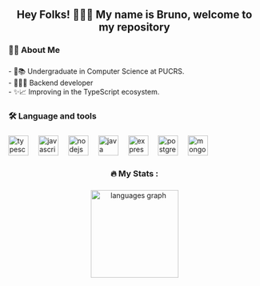 <h2 align="center">Hey Folks! 🐱‍👤👋 My name is Bruno, welcome to my repository</h2
                                                                             
###

<h3 align="left">👩‍💻  About Me</h3>

###

<p align="left">- 📝📚 Undergraduate in Computer Science at PUCRS.<br>- 🔨👨‍💻 Backend developer <br>- ✨📈 Improving in the TypeScript ecosystem.</p>

###

<h3 align="left">🛠 Language and tools</h3>

###

<div align="left">
  <img src="https://cdn.jsdelivr.net/gh/devicons/devicon/icons/typescript/typescript-original.svg" height="40" alt="typescript logo"  />
  <img width="12" />
  <img src="https://cdn.jsdelivr.net/gh/devicons/devicon/icons/javascript/javascript-original.svg" height="40" alt="javascript logo"  />
  <img width="12" />
  <img src="https://cdn.jsdelivr.net/gh/devicons/devicon/icons/nodejs/nodejs-original.svg" height="40" alt="nodejs logo"  />
  <img width="12" />
  <img src="https://cdn.jsdelivr.net/gh/devicons/devicon/icons/java/java-original.svg" height="40" alt="java logo"  />
  <img width="12" />
  <img src="https://cdn.jsdelivr.net/gh/devicons/devicon/icons/express/express-original.svg" height="40" alt="express logo"  />
  <img width="12" />
  <img src="https://cdn.jsdelivr.net/gh/devicons/devicon/icons/postgresql/postgresql-original.svg" height="40" alt="postgresql logo"  />
  <img width="12" />
  <img src="https://cdn.jsdelivr.net/gh/devicons/devicon/icons/mongodb/mongodb-original.svg" height="40" alt="mongodb logo"  />
</div>

###

<h3 align="center">🔥   My Stats :</h3>

###

<div align="center">
  <img src="https://github-readme-stats.vercel.app/api/top-langs?username=NevesRS&locale=en&hide_title=false&layout=compact&card_width=320&langs_count=5&theme=calm&hide_border=false&order=2" height="175" alt="languages graph"  />
<!--   <img src="https://streak-stats.demolab.com?user=NevesRS&locale=en&mode=daily&theme=calm&hide_border=false&border_radius=5&order=3" height="175" alt="streak graph"  /> -->
</div>

###
